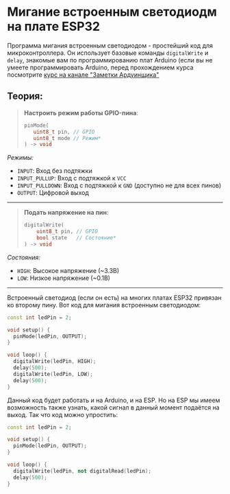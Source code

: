 # Мигание встроенным светодиодм на плате ESP32

Программа мигания встроенным светодиодом - простейший код для микроконтроллера. Он использует базовые команды `digitalWrite` и `delay`, знакомые вам по программированию плат Arduino (если вы не умеете программировать Arduino, перед прохождением курса посмотрите [курс на канале "Заметки Ардуинщика"](https://www.youtube.com/playlist?list=PLgAbBhxTglwmVxDDC5TSYUI91oZ0LZQMw)

## Теория:

> **Настроить режим работы GPIO-пина**:
> ```cpp
> pinMode(
>    uint8_t pin, // GPIO
>    uint8_t mode // Режим*
> ) -> void
> ```

*Режимы:*

- `INPUT`: Вход без подтяжки
- `INPUT_PULLUP`: Вход с подтяжкой к `VCC`
- `INPUT_PULLDOWN`: Вход с подтяжкой к `GND` (доступно не для всех пинов)
- `OUTPUT`: Цифровой выход

---

> **Подать напряжение на пин**:
> ```cpp
> digitalWrite(
>     uint8_t pin, // GPIO
>     bool state   // Состояние*
> ) -> void
> ```

*Состояния:*
- `HIGH`: Высокое напряжение (~3.3В)
- `LOW`: Низкое напряжение (~0.1В)

---

Встроенный светодиод (если он есть) на многих платах ESP32 привязан ко второму пину. Вот код для мигания встроенным светодиодом:

```cpp
const int ledPin = 2;

void setup() {
  pinMode(ledPin, OUTPUT);
}

void loop() {
  digitalWrite(ledPin, HIGH);
  delay(500);
  digitalWrite(ledPin, LOW);
  delay(500);
}
```

Данный код будет работать и на Arduino, и на ESP. Но на ESP мы имеем возможность также узнать, какой сигнал в данный момент подаётся на выход. Так что код можно упростить:

```cpp
const int ledPin = 2;

void setup() {
  pinMode(ledPin, OUTPUT);
}

void loop() {
  digitalWrite(ledPin, not digitalRead(ledPin);
  delay(500);
}
```
